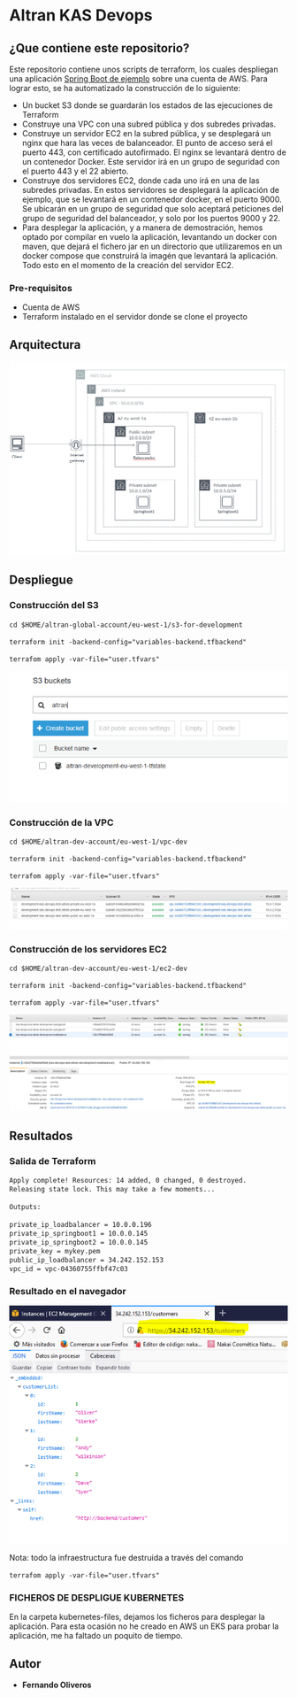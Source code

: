 # Altran KAS Devops

## ¿Que contiene este repositorio?

Este repositorio contiene unos scripts de terraform, los cuales despliegan una aplicación  [Spring Boot de ejemplo](https://github.com/spring-projects/spring-boot/tree/master/spring-boot-samples/spring-boot-sample-hateoas) sobre una cuenta de AWS. Para lograr esto, se ha automatizado la construcción de lo siguiente:

* Un bucket S3 donde se guardarán los estados de las ejecuciones de Terraform
* Construye una VPC con una subred pública y dos subredes privadas.
* Construye un servidor EC2 en la subred pública, y se desplegará un nginx que hara las veces de balanceador. El punto de acceso será el puerto 443, con certificado autofirmado. El nginx se levantará dentro de un contenedor Docker. Este servidor irá en un grupo de seguridad con el puerto 443 y el 22 abierto.
* Construye dos servidores EC2, donde cada uno irá en una de las subredes privadas. En estos servidores se desplegará la aplicación de ejemplo, que se levantará en un contenedor docker, en el puerto 9000. Se ubicarán en un grupo de seguridad que solo aceptará peticiones del grupo de seguridad del balanceador, y solo por los puertos 9000 y 22.
* Para desplegar la aplicación, y a manera de demostración, hemos optado por compilar en vuelo la aplicación, levantando un docker con maven, que dejará el fichero jar en un directorio que utilizaremos en un docker compose que construirá la imagén que levantará la aplicación. Todo esto en el momento de la creación del servidor EC2.


### Pre-requisitos

- Cuenta de AWS
- Terraform instalado en el servidor donde se clone el proyecto


## Arquitectura

![Optional Text](/images/arquitectura.png)


## Despliegue

### Construcción del S3

```
cd $HOME/altran-global-account/eu-west-1/s3-for-development
```

 `terraform init -backend-config="variables-backend.tfbackend"`

 `terrafom apply -var-file="user.tfvars"`


![Optional Text](/images/s3-state.png)



### Construcción de la VPC

```
cd $HOME/altran-dev-account/eu-west-1/vpc-dev
```

 `terraform init -backend-config="variables-backend.tfbackend"`

 `terrafom apply -var-file="user.tfvars"`


![Optional Text](/images/vpc-subnets.png)


### Construcción de los servidores EC2

```
cd $HOME/altran-dev-account/eu-west-1/ec2-dev
```

 `terraform init -backend-config="variables-backend.tfbackend"`

 `terrafom apply -var-file="user.tfvars"`


![Optional Text](/images/ec2.png)


## Resultados

### Salida de Terraform

```
Apply complete! Resources: 14 added, 0 changed, 0 destroyed.
Releasing state lock. This may take a few moments...

Outputs:

private_ip_loadbalancer = 10.0.0.196
private_ip_springboot1 = 10.0.0.145
private_ip_springboot2 = 10.0.0.145
private_key = mykey.pem
public_ip_loadbalancer = 34.242.152.153
vpc_id = vpc-04360755ffbf47c03
```

### Resultado en el navegador


![Optional Text](/images/resultado.png)

Nota: todo la infraestructura fue destruida a través del comando

`terrafom apply -var-file="user.tfvars"`


### FICHEROS DE DESPLIGUE KUBERNETES

En la carpeta kubernetes-files, dejamos los ficheros para desplegar la aplicación. Para esta ocasión no he creado en AWS un EKS para probar la aplicación, me ha faltado un poquito de tiempo. 



## Autor

* **Fernando Oliveros** 


